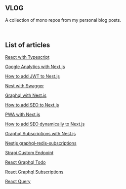 ## VLOG
A collection of mono repos from my personal blog posts.

<br />

## List of articles

[React with Typescript](https://janakhpon.gitlab.io/posts/react-typescript)

[Google Analytics with Next.js](https://janakhpon.gitlab.io/posts/nextjs-google-analytics)

[How to add JWT to Nest.js](https://janakhpon.gitlab.io/posts/nest-jwt)

[Nest with Swagger](https://janakhpon.gitlab.io/posts/nest-swagger)

[Graphql with Nest.js](https://janakhpon.gitlab.io/posts/nest-graphql)

[How to add SEO to Next.js](https://janakhpon.gitlab.io/posts/next-seo)

[PWA with Next.js](https://janakhpon.gitlab.io/posts/next-pwa)

[How to add SEO dynamically to Next.js](https://janakhpon.gitlab.io/posts/next-dynamic-seo)

[Graphql Subscriptions with Nest.js](https://janakhpon.gitlab.io/posts/nest-graphql-subscriptions)

[Nestjs graphql-redis-subscriptions](https://janakhpon.gitlab.io/posts/nest-graphql-redis-subscriptions)

[Strapi Custom Endpoint](https://janakhpon.gitlab.io/posts/strapi-custom-endpoint)

[React Graphql Todo](https://janakhpon.gitlab.io/posts/react-graphql-todo)

[React Graphql Subscriptions](https://janakhpon.gitlab.io/posts/react-graphql-subscriptions)

[React Query](https://janakhpon.gitlab.io/posts/react-query)
